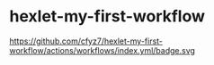 # hexlet-my-first-workflow
https://github.com/cfyz7/hexlet-my-first-workflow/actions/workflows/index.yml/badge.svg